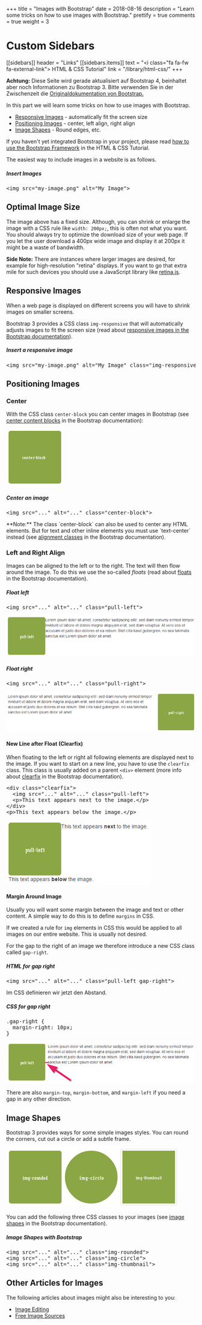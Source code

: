 +++
title = "Images with Bootstrap"
date = 2018-08-16
description = "Learn some tricks on how to use images with Bootstrap."
prettify = true
comments = true
weight = 3

# Custom Sidebars
[[sidebars]]
header = "Links"
[[sidebars.items]]
text = "<i class=\"fa fa-fw fa-external-link\"></i> HTML & CSS Tutorial"
link = "/library/html-css/"
+++

<div class="alert alert-danger">
<strong>Achtung:</strong> Diese Seite wird gerade aktualisiert auf Bootstrap 4, beinhaltet aber noch Informationen zu Bootstrap 3. Bitte verwenden Sie in der Zwischenzeit die <a class="alert-link" target="_blank" href="https://getbootstrap.com/">Originaldokumentation von Bootstrap.</a> 
</div>

In this part we will learn some tricks on how to use images with Bootstrap.

* [Responsive Images](#responsive-images) - automatically fit the screen size
* [Positioning Images](#positioning-images) - center, left align, right align
* [Image Shapes](#image-shapes) - Round edges, etc.

<div class="alert alert-warning">
  If you haven't yet integrated Bootstrap in your project, please read <a href="/library/html-css/part7/" class="alert-link">how to use the Bootstrap Framework</a> in the HTML &amp; CSS Tutorial.
</div>

The easiest way to include images in a website is as follows.

##### Insert Images

<pre class="prettyprint lang-html">
&lt;img src="my-image.png" alt="My Image">
</pre>


## Optimal Image Size

The image above has a fixed size. Although, you can shrink or enlarge the image with a CSS rule like `width: 200px;`, this is often not what you want. You should always try to optimize the download size of your web page. If you let the user download a 400px wide image and display it at 200px it might be a waste of bandwidth.

**Side Note:** There are instances where larger images are desired, for example for high-resolution "retina" displays. If you want to go that extra mile for such devices you should use a JavaScript library like [retina.js](http://imulus.github.io/retinajs/).


## Responsive Images

When a web page is displayed on different screens you will have to shrink images on smaller screens.

Bootstrap 3 provides a CSS class `img-responsive` that will automatically adjusts images to fit the screen size (read about [responsive images in the Bootstrap documentation](http://getbootstrap.com/css/#images-responsive)).


##### Insert a responsive image

<pre class="prettyprint lang-html">
&lt;img src="my-image.png" alt="My Image" class="img-responsive" >
</pre>


## Positioning Images

### Center

With the CSS class `center-block` you can center images in Bootstrap (see [center content blocks](http://getbootstrap.com/css/#helper-classes-center) in the Bootstrap documentation):

<img src="center-block.png" class="center-block">


##### Center an image

<pre class="prettyprint lang-html">
&lt;img src="..." alt="..." class="center-block">
</pre>

<div class="alert alert-info">
  **Note:** The class `center-block` can also be used to center any HTML elements. But for text and other inline elements you must use  `text-center` instead (see <a href="http://getbootstrap.com/css/#type-alignment" class="alert-link">alignment classes</a> in the Bootstrap documentation).
</div>


### Left and Right Align

Images can be aligned to the left or to the right. The text will then flow around the image. To do this we use the so-called *floats* (read about [floats](http://getbootstrap.com/css/#helper-classes-floats) in the Bootstrap documentation).


##### Float left

<pre class="prettyprint lang-html">
&lt;img src="..." alt="..." class="pull-left">
</pre>

![Left Align](pull-left.png)


##### Float right

<pre class="prettyprint lang-html">
&lt;img src="..." alt="..." class="pull-right">
</pre>

![Right Align](pull-right.png)


#### New Line after Float (Clearfix)

When floating to the left or right all following elements are displayed next to the image. If you want to start on a new line, you have to use the `clearfix` class. This class is usually added on a parent `<div>` element (more info about [clearfix](http://getbootstrap.com/css/#helper-classes-clearfix) in the Bootstrap documentation).

<pre class="prettyprint lang-html">
&lt;div class="clearfix">
  &lt;img src="..." alt="..." class="pull-left">
  &lt;p>This text appears next to the image.&lt;/p>
&lt;/div>
&lt;p>This text appears below the image.&lt;/p>
</pre>

![Clearfix](clearfix.png)


#### Margin Around Image

Usually you will want some margin between the image and text or other content. A simple way to do this is to define `margins` in CSS.

If we created a rule for `img` elements in CSS this would be applied to all images on our entire website. This is usually not desired.

For the gap to the right of an image we therefore introduce a new CSS class called `gap-right`.


##### HTML for gap right

<pre class="prettyprint lang-html">
&lt;img src="..." alt="..." class="pull-left gap-right">
</pre>


Im CSS definieren wir jetzt den Abstand.

##### CSS for gap right

<pre class="prettyprint lang-css">
.gap-right {
  margin-right: 10px; 
}
</pre> 

![Gap](margin.png)

There are also `margin-top`, `margin-bottom`, and `margin-left` if you need a gap in any other direction.


## Image Shapes

Bootstrap 3 provides ways for some simple images styles. You can round the corners, cut out a circle or add a subtle frame.

![Image Shapes](image-shapes.png)

You can add the following three CSS classes to your images (see [image shapes](http://getbootstrap.com/css/#images-shapes) in the Bootstrap documentation).


##### Image Shapes with Bootstrap

<pre class="prettyprint lang-html">
&lt;img src="..." alt="..." class="img-rounded">
&lt;img src="..." alt="..." class="img-circle">
&lt;img src="..." alt="..." class="img-thumbnail">
</pre>


## Other Articles for Images

The following articles about images might also be interesting to you:

* [Image Editing](/library/more-html-css/image-editing/)
* [Free Image Sources](/library/more-html-css/image-sources/)